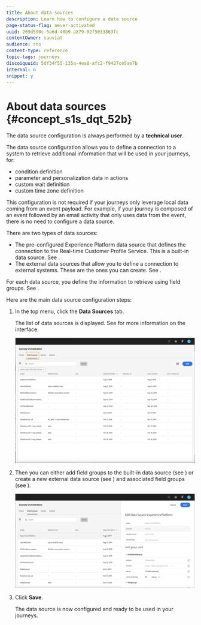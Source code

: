 ```yaml
---
title: About data sources
description: Learn how to configure a data source 
page-status-flag: never-activated
uuid: 269d590c-5a6d-40b9-a879-02f5033863fc
contentOwner: sauviat
audience: rns
content-type: reference
topic-tags: journeys
discoiquuid: 5df34f55-135a-4ea8-afc2-f9427ce5ae7b
internal: n
snippet: y
---
```


# About data sources {#concept_s1s_dqt_52b}

The data source configuration is always performed by a **technical user**.

The data source configuration allows you to define a connection to a system to retrieve additional information that will be used in your journeys, for:

* condition definition
* parameter and personalization data in actions
* custom wait definition
* custom time zone definition

This configuration is not required if your journeys only leverage local data coming from an event payload. For example, if your journey is composed of an event followed by an email activity that only uses data from the event, there is no need to configure a data source.

There are two types of data sources:

* The pre-configured Experience Platform data source that defines the connection to the Real-time Customer Profile Service. This is a built-in data source. See [](../datasource/adobe-experience-platform-data-source.md).
* The external data sources that allow you to define a connection to external systems. These are the ones you can create. See [](../datasource/external-data-sources.md).

For each data source, you define the information to retrieve using field groups. See [](../datasource/field-groups.md).

Here are the main data source configuration steps:

1. In the top menu, click the **Data Sources** tab.

    The list of data sources is displayed. See [](../about/user-interface.md) for more information on the interface.

    ![](../assets/journey18.png)

1. Then you can either add field groups to the built-in data source (see [](../datasource/adobe-experience-platform-data-source.md)) or create a new external data source (see [](../datasource/external-data-sources.md)) and associated field groups (see [](../datasource/field-groups.md)).

    ![](../assets/journey23.png)

1. Click **Save**. 

    The data source is now configured and ready to be used in your journeys.
